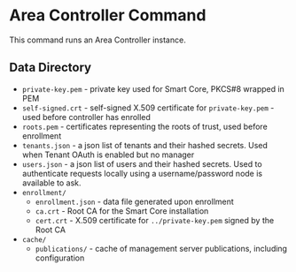 Area Controller Command
=======================

This command runs an Area Controller instance. 

## Data Directory

- `private-key.pem` - private key used for Smart Core, PKCS#8 wrapped in PEM
- `self-signed.crt` - self-signed X.509 certificate for `private-key.pem` - used before controller has enrolled
- `roots.pem` - certificates representing the roots of trust, used before enrollment
- `tenants.json` - a json list of tenants and their hashed secrets. Used when Tenant OAuth is enabled but no manager
- `users.json` - a json list of users and their hashed secrets. Used to authenticate requests locally using a
  username/password
  node is available to ask.
- `enrollment/`
  - `enrollment.json` - data file generated upon enrollment
  - `ca.crt` - Root CA for the Smart Core installation
  - `cert.crt` - X.509 certificate for `../private-key.pem` signed by the Root CA
- `cache/`
   - `publications/` - cache of management server publications, including configuration
